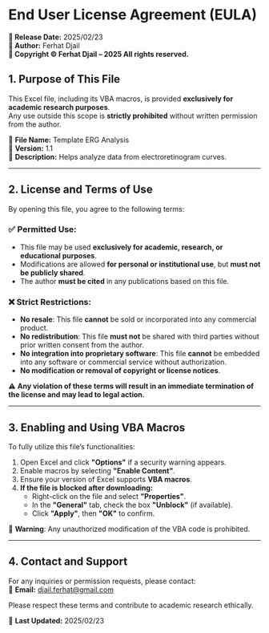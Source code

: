 # End User License Agreement (EULA)

**📅 Release Date:** 2025/02/23  
**📌 Author:** Ferhat Djail  
**📜 Copyright © Ferhat Djail – 2025 All rights reserved.**  

## 1. Purpose of This File  
This Excel file, including its VBA macros, is provided **exclusively for academic research purposes**.  
Any use outside this scope is **strictly prohibited** without written permission from the author.  

📌 **File Name:** Template ERG Analysis  
📌 **Version:** 1.1  
📌 **Description:** Helps analyze data from electroretinogram curves.  

---  

## 2. License and Terms of Use  

By opening this file, you agree to the following terms:  

### ✅ **Permitted Use:**  
- This file may be used **exclusively for academic, research, or educational purposes**.  
- Modifications are allowed **for personal or institutional use**, but **must not be publicly shared**.  
- The author **must be cited** in any publications based on this file.  

### ❌ **Strict Restrictions:**  
- **No resale**: This file **cannot** be sold or incorporated into any commercial product.  
- **No redistribution**: This file **must not** be shared with third parties without prior written consent from the author.  
- **No integration into proprietary software**: This file **cannot** be embedded into any software or commercial service without authorization.  
- **No modification or removal of copyright or license notices**.  

⚠ **Any violation of these terms will result in an immediate termination of the license and may lead to legal action.**  

---  

## 3. Enabling and Using VBA Macros  

To fully utilize this file’s functionalities:  

1. Open Excel and click **"Options"** if a security warning appears.  
2. Enable macros by selecting **"Enable Content"**.  
3. Ensure your version of Excel supports **VBA macros**.  
4. **If the file is blocked after downloading:**  
   - Right-click on the file and select **"Properties"**.  
   - In the **"General"** tab, check the box **"Unblock"** (if available).  
   - Click **"Apply"**, then **"OK"** to confirm.  

🚨 **Warning**: Any unauthorized modification of the VBA code is prohibited.  

---  

## 4. Contact and Support  

For any inquiries or permission requests, please contact:  
📧 **Email:** djail.ferhat@gmail.com  

Please respect these terms and contribute to academic research ethically.  

🔹 **Last Updated:** 2025/02/23  
